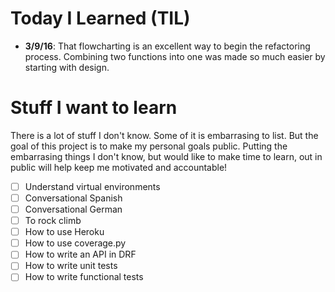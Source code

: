 # Today I Learned (TIL)
- **3/9/16**: That flowcharting is an excellent way to begin the refactoring process. Combining two functions into one was made so much easier by starting with design. 

# Stuff I want to learn 
There is a lot of stuff I don't know. Some of it is embarrasing to list. But the goal of this project is to make my personal goals public. Putting the embarrasing things I don't know, but would like to make time to learn, out in public will help keep me motivated and accountable! 

- [ ] Understand virtual environments 
- [ ] Conversational Spanish 
- [ ] Conversational German 
- [ ] To rock climb 
- [ ] How to use Heroku 
- [ ] How to use coverage.py 
- [ ] How to write an API in DRF 
- [ ] How to write unit tests 
- [ ] How to write functional tests 
